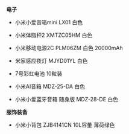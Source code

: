 **电子**

- 小米小爱音箱mini LX01 白色

- 小米体脂秤2 XMTZC05HM 白色

- 小米移动电源2C PLM06ZM 白色 20000mAh

- 米家感应夜灯 MJYD01YL 白色

- 7号彩虹电池 10粒装

- 小米AI音箱 MDZ-25-DA 白色

- 小米小爱蓝牙音箱 随身版 MDZ-28-DE 白色


**服饰装备**

- 小米小背包 ZJB4141CN 10L容量 薄荷绿色